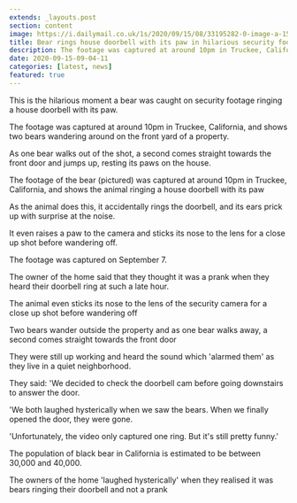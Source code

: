 ```yaml
---
extends: _layouts.post
section: content
image: https://i.dailymail.co.uk/1s/2020/09/15/08/33195282-0-image-a-15_1600155672026.jpg 
title: Bear rings house doorbell with its paw in hilarious security footage  
description: The footage was captured at around 10pm in Truckee, California on September 7, and shows two bears wandering around on the front yard of a property. 
date: 2020-09-15-09-04-11 
categories: [latest, news] 
featured: true 
--- 
```

This is the hilarious moment a bear was caught on security footage ringing a house doorbell with its paw. 

The footage was captured at around 10pm in Truckee, California, and shows two bears wandering around on the front yard of a property.

As one bear walks out of the shot, a second comes straight towards the front door and jumps up, resting its paws on the house.

The footage of the bear (pictured) was captured at around 10pm in Truckee, California, and shows the animal ringing a house doorbell with its paw

As the animal does this, it accidentally rings the doorbell, and its ears prick up with surprise at the noise. 

It even raises a paw to the camera and sticks its nose to the lens for a close up shot before wandering off. 

The footage was captured on September 7.  

The owner of the home said that they thought it was a prank when they heard their doorbell ring at such a late hour.

The animal even sticks its nose to the lens of the security camera for a close up shot before wandering off

Two bears wander outside the property and as one bear walks away, a second comes straight towards the front door 

They were still up working and heard the sound which 'alarmed them' as they live in a quiet neighborhood.  

They said: 'We decided to check the doorbell cam before going downstairs to answer the door. 

'We both laughed hysterically when we saw the bears. When we finally opened the door, they were gone. 

'Unfortunately, the video only captured one ring. But it's still pretty funny.' 

The population of black bear in California is estimated to be between 30,000 and 40,000.   

The owners of the home 'laughed hysterically' when they realised it was bears ringing their doorbell and not a prank 

